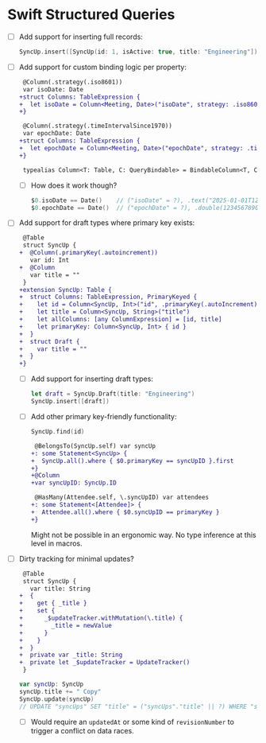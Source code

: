 # Swift Structured Queries

  - [ ] Add support for inserting full records:

    ```swift
    SyncUp.insert([SyncUp(id: 1, isActive: true, title: "Engineering"])
    ```

  - [ ] Add support for custom binding logic per property:

    ```diff
     @Column(.strategy(.iso8601))
     var isoDate: Date
    +struct Columns: TableExpression {
    +  let isoDate = Column<Meeting, Date>("isoDate", strategy: .iso8601)
    +}

     @Column(.strategy(.timeIntervalSince1970))
     var epochDate: Date
    +struct Columns: TableExpression {
    +  let epochDate = Column<Meeting, Date>("epochDate", strategy: .timeIntervalSince1970)
    +}
    
     typealias Column<T: Table, C: QueryBindable> = BindableColumn<T, C, C>
    ```

      - [ ] How does it work though?

        ```swift
        $0.isoDate == Date()    // ("isoDate" = ?), .text("2025-01-01T12:00:00Z")
        $0.epochDate == Date()  // ("epochDate" = ?), .double(1234567890.0)
        ```

  - [ ] Add support for draft types where primary key exists:

    ```diff
     @Table
     struct SyncUp {
    +  @Column(.primaryKey(.autoincrement))
       var id: Int
    +  @Column
       var title = ""
     }
    +extension SyncUp: Table {
    +  struct Columns: TableExpression, PrimaryKeyed {
    +    let id = Column<SyncUp, Int>("id", .primaryKey(.autoIncrement))
    +    let title = Column<SyncUp, String>("title")
    +    let allColumns: [any ColumnExpression] = [id, title]
    +    let primaryKey: Column<SyncUp, Int> { id }
    +  }
    +  struct Draft {
    +    var title = ""
    +  }
    +}
    ```

      - [ ] Add support for inserting draft types:

        ```swift
        let draft = SyncUp.Draft(title: "Engineering")
        SyncUp.insert([draft])
        ```

      - [ ] Add other primary key-friendly functionality:

        ```swift
        SyncUp.find(id)
        ```
        ```diff
         @BelongsTo(SyncUp.self) var syncUp
        +: some Statement<SyncUp> {
        +  SyncUp.all().where { $0.primaryKey == syncUpID }.first
        +}
        +@Column
        +var syncUpID: SyncUp.ID
        
         @HasMany(Attendee.self, \.syncUpID) var attendees
        +: some Statement<[Attendee]> {
        +  Attendee.all().where { $0.syncUpID == primaryKey }
        +}
        ```

        Might not be possible in an ergonomic way. No type inference at this level in macros.

  - [ ] Dirty tracking for minimal updates?

    ```diff
     @Table
     struct SyncUp {
       var title: String
    +  {
    +    get { _title }
    +    set { 
    +      _$updateTracker.withMutation(\.title) {
    +        _title = newValue
    +      }
    +    }
    +  }
    +  private var _title: String
    +  private let _$updateTracker = UpdateTracker()
     }
    ```
    ```swift
    var syncUp: SyncUp
    syncUp.title += " Copy"
    SyncUp.update(syncUp)
    // UPDATE "syncUps" SET "title" = ("syncUps"."title" || ?) WHERE "syncUps"."id" = ?
    ```

      - [ ] Would require an `updatedAt` or some kind of `revisionNumber` to trigger a conflict on
            data races.
